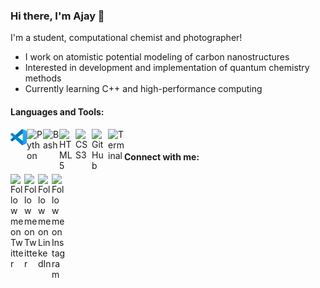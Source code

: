 ### Hi there, I'm Ajay 👋 
I'm a student, computational chemist and photographer!
- I work on atomistic potential modeling of carbon nanostructures
- Interested in development and implementation of quantum chemistry methods
- Currently learning C++ and high-performance computing

#### Languages and Tools:
[<img align="left" alt="Visual Studio Code" width="26px" src="https://raw.githubusercontent.com/github/explore/80688e429a7d4ef2fca1e82350fe8e3517d3494d/topics/visual-studio-code/visual-studio-code.png" />](https://github.com/ajay-mk)
[<img align="left" alt="Python" width="26px" src="https://user-images.githubusercontent.com/68733884/148511227-a1c79316-5901-4868-846b-c3bb4a8917d8.png" />](https://github.com/ajay-mk)
[<img align="left" alt="Bash" width="26px" src="https://user-images.githubusercontent.com/68733884/148506597-5d141d64-937e-478a-850e-b09f1717ea51.png" />](https://github.com/ajay-mk)
[<img align="left" alt="HTML5" width="26px" src="https://user-images.githubusercontent.com/68733884/148511302-4141837c-4976-4c90-b829-92d510cca40d.png" />](https://github.com/ajay-mk)
[<img align="left" alt="CSS3" width="26px" src="https://user-images.githubusercontent.com/68733884/148511361-1c8323bd-534c-4a1d-a9b3-05428bc5bdf2.png" />](https://github.com/ajay-mk)
[<img align="left" alt="GitHub" width="26px" src="https://simpleicons.org/icons/github.svg" />](https://github.com/)
[<img align="left" alt="Terminal" width="26px" src="https://user-images.githubusercontent.com/68733884/148511744-83f45445-1e0e-4ef4-9f44-98f1be69a55a.png" />](https://github.com/ajay-mk)
<br>
#### Connect with me:
[<img align="left" alt="Follow me on Twitter" width="22px" src="https://cdn.jsdelivr.net/npm/simple-icons@v3/icons/gmail.svg" />](mailto:ajaymk16@iisertvm.ac.in)
[<img align="left" alt="Follow me on Twitter" width="22px" src="https://cdn.jsdelivr.net/npm/simple-icons@v3/icons/twitter.svg" />](https://twitter.com/ajaymk_)
[<img align="left" alt="Follow me on LinkedIn" width="22px" src="https://cdn.jsdelivr.net/npm/simple-icons@v3/icons/linkedin.svg" />](https://in.linkedin.com/in/iamajaymk)
[<img align="left" alt="Follow me on Instagram" width="22px" src="https://cdn.jsdelivr.net/npm/simple-icons@v3/icons/instagram.svg" />](https://instagram.com/ajaymk_)
